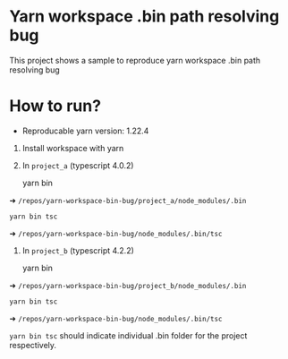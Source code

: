 # Yarn workspace .bin path resolving bug

This project shows a sample to reproduce yarn workspace .bin path resolving bug

# How to run?

- Reproducable yarn version: 1.22.4

1. Install workspace with yarn

1. In `project_a` (typescript 4.0.2)

    yarn bin

➜ `/repos/yarn-workspace-bin-bug/project_a/node_modules/.bin`

    yarn bin tsc

➜ `/repos/yarn-workspace-bin-bug/node_modules/.bin/tsc`

1. In `project_b` (typescript 4.2.2)

    yarn bin

➜ `/repos/yarn-workspace-bin-bug/project_b/node_modules/.bin`

    yarn bin tsc

➜ `/repos/yarn-workspace-bin-bug/node_modules/.bin/tsc`

`yarn bin tsc` should indicate individual .bin folder for the project respectively.

